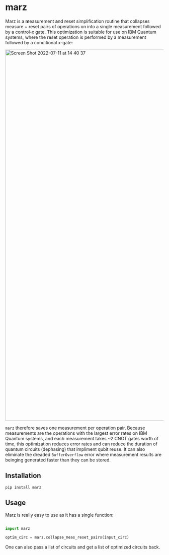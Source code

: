 # marz

Marz is a **m**easurement **a**nd **r**eset simplification routine that collapses measure + reset pairs of operations on into a single measurement followed by a control-x gate.  This optimization is suitable for use on IBM Quantum systems, where the reset operation is performed by a measurement followed by a conditional x-gate: 

<img width="1180" alt="Screen Shot 2022-07-11 at 14 40 37" src="https://user-images.githubusercontent.com/1249193/178335187-a8d24aaa-935b-4931-b090-5f87ccb38a0f.png">

`marz` therefore saves one measurement per operation pair.  Because measurements are the operations with the largest error rates on IBM Quantum systems, and each measurement takes ~2 CNOT gates worth of time, this optimization reduces error rates and can reduce the duration of quantum circuits (dephasing) that impliment qubit reuse.  It can also eliminate the dreaded `BufferOverflow` error where measurement results are beinging generated faster than they can be stored.

## Installation

```
pip install marz
```


## Usage

Marz is really easy to use as it has a single function:

```python

import marz

optim_circ = marz.collapse_meas_reset_pairs(input_circ)
```

One can also pass a list of circuits and get a list of optimized circuits back.

